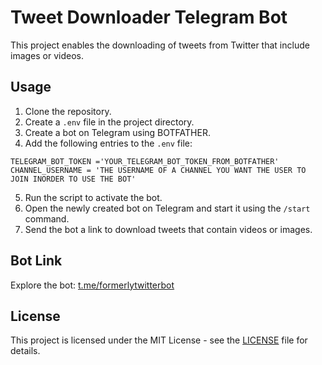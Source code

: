 # Tweet Downloader Telegram Bot

This project enables the downloading of tweets from Twitter that include images or videos.

## Usage

1. Clone the repository.
2. Create a `.env` file in the project directory.
3. Create a bot on Telegram using BOTFATHER.
4. Add the following entries to the `.env` file:
```
TELEGRAM_BOT_TOKEN ='YOUR_TELEGRAM_BOT_TOKEN_FROM_BOTFATHER'
CHANNEL_USERNAME = 'THE USERNAME OF A CHANNEL YOU WANT THE USER TO JOIN INORDER TO USE THE BOT'
```
5. Run the script to activate the bot.
6. Open the newly created bot on Telegram and start it using the `/start` command.
7. Send the bot a link to download tweets that contain videos or images.

## Bot Link

Explore the bot: [t.me/formerlytwitterbot](https://t.me/formerlytwitterbot)

## License

This project is licensed under the MIT License - see the [LICENSE](LICENSE) file for details.
